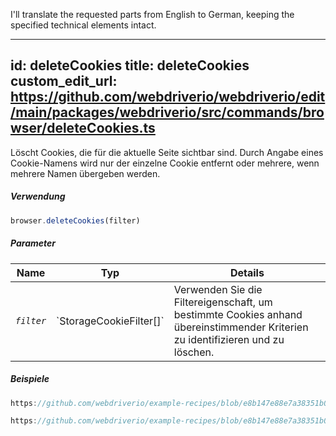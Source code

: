 I'll translate the requested parts from English to German, keeping the specified technical elements intact.

---
id: deleteCookies
title: deleteCookies
custom_edit_url: https://github.com/webdriverio/webdriverio/edit/main/packages/webdriverio/src/commands/browser/deleteCookies.ts
---

Löscht Cookies, die für die aktuelle Seite sichtbar sind. Durch Angabe eines Cookie-Namens wird nur der einzelne Cookie entfernt oder mehrere, wenn mehrere Namen übergeben werden.

##### Verwendung

```js
browser.deleteCookies(filter)
```

##### Parameter

<table>
  <thead>
    <tr>
      <th>Name</th><th>Typ</th><th>Details</th>
    </tr>
  </thead>
  <tbody>
    <tr>
      <td><code><var>filter</var></code></td>
      <td>`StorageCookieFilter[]`</td>
      <td>Verwenden Sie die Filtereigenschaft, um bestimmte Cookies anhand übereinstimmender Kriterien zu identifizieren und zu löschen.</td>
    </tr>
  </tbody>
</table>

##### Beispiele

```js reference title="example.js" useHTTPS
https://github.com/webdriverio/example-recipes/blob/e8b147e88e7a38351b0918b4f7efbd9ae292201d/deleteCookies/example.js#L9-L29
```

```js reference title="example.js" useHTTPS
https://github.com/webdriverio/example-recipes/blob/e8b147e88e7a38351b0918b4f7efbd9ae292201d/deleteCookies/example.js#L31-L35
```